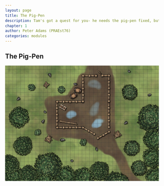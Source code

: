 ```yaml
---
layout: page
title: The Pig-Pen
description: Tam's got a quest for you- he needs the pig-pen fixed, but first you've got to deal with the pigs...
chapter: 1
author: Peter Adams (PRAEst76)
categories: modules
---
```

## The Pig-Pen

![Map of the Pig Pen](maps/pigpen.jpg)